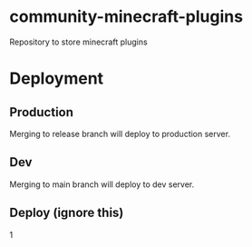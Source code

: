 # community-minecraft-plugins
Repository to store minecraft plugins 

# Deployment
## Production
Merging to release branch will deploy to production server.

## Dev
Merging to main branch will deploy to dev server.

## Deploy (ignore this)
1
